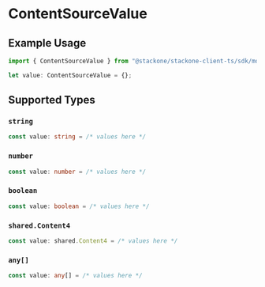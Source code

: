 # ContentSourceValue

## Example Usage

```typescript
import { ContentSourceValue } from "@stackone/stackone-client-ts/sdk/models/shared";

let value: ContentSourceValue = {};
```

## Supported Types

### `string`

```typescript
const value: string = /* values here */
```

### `number`

```typescript
const value: number = /* values here */
```

### `boolean`

```typescript
const value: boolean = /* values here */
```

### `shared.Content4`

```typescript
const value: shared.Content4 = /* values here */
```

### `any[]`

```typescript
const value: any[] = /* values here */
```

